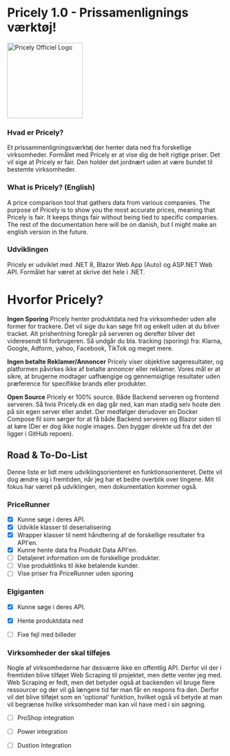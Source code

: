 

# Pricely 1.0 - Prissamenlignings værktøj!

<img src="https://i.imgur.com/ee41Wgp.png" alt="Pricely Officiel Logo" width="175" height="175"/>

### Hvad er Pricely?
Et prissammenligningsværktøj der henter data ned fra forskellige virksomheder. Formålet med Pricely er at vise dig de helt rigtige priser. Det vil sige at Pricely er fair. Den holder det jordnært uden at være bundet til bestemte virksomheder.

### What is Pricely? (English)
A price comparison tool that gathers data from various companies. The purpose of Pricely is to show you the most accurate prices, meaning that Pricely is fair. It keeps things fair without being tied to specific companies. The rest of the documentation here will be on danish, but I might make an english version in the future.


### Udviklingen
Pricely er udviklet med .NET 8, Blazor Web App (Auto) og ASP.NET Web API. Formålet har været at skrive det hele i .NET.

# Hvorfor Pricely?
**Ingen Sporing**
Pricely henter produktdata ned fra virksomheder uden alle former for trackere. Det vil sige du kan søge frit og enkelt uden at du bliver tracket. Alt prishentning foregår på serveren og derefter bliver det videresendt til forbrugeren. Så undgår du bla. tracking (sporing) fra: Klarna, Google, Adform, yahoo, Facebook, TikTok og meget mere.

**Ingen betalte Reklamer/Annoncer**
Pricely viser objektive søgeresultater, og platformen påvirkes ikke af betalte annoncer eller reklamer. Vores mål er at sikre, at brugerne modtager uafhængige og gennemsigtige resultater uden præference for specifikke brands eller produkter.

**Open Source**
Pricely er 100% source. Både Backend serveren og frontend serveren. Så hvis Pricely.dk en dag går ned, kan man stadig selv hoste den på sin egen server eller andet. Der medfølger derudover en Docker Compose fil som sørger for at få både Backend serveren og Blazor siden til at køre (Der er dog ikke nogle images. Den bygger direkte ud fra det der ligger i GitHub repoen).




## Road & To-Do-List 
Denne liste er lidt mere udviklingsorienteret en funktionsorienteret. Dette vil dog ændre sig i fremtiden, når jeg har et bedre overblik over tingene. Mit fokus har været på udviklingen, men dokumentation kommer også.

### PriceRunner
- [x] Kunne søge i deres API. 
- [x] Udvikle klasser til deserialisering
- [x] Wrapper klasser til nemt håndtering af de forskellige resultater fra API'en.
- [x]  Kunne hente data fra Produkt Data API'en.
- [ ]  Detaljeret information om de forskellige produkter.
- [ ]  Vise produktlinks til ikke betalende kunder.
- [ ] Vise priser fra PriceRunner uden sporing

### Elgiganten
- [x] Kunne søge i deres API. 
- [x] Hente produktdata ned
- [ ] Fixe fejl med billeder


### Virksomheder der skal tilføjes
Nogle af virksomhederne har desværre ikke en offentlig API. Derfor vil der i fremtiden blive tilføjet Web Scraping til projektet, men dette venter jeg med. Web Scraping er fedt, men det betyder også at backenden vil bruge flere ressourcer og der vil gå længere tid før man får en respons fra den. Derfor vil det blive tilføjet som en 'optional' funktion, hvilket også vil betyde at man vil begrænse hvilke virksomheder man kan vil have med i sin søgning.
- [ ] ProShop integration
- [ ] Power integration
- [ ] Dustion Integration







